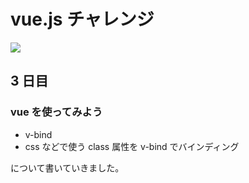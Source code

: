 # vue.js チャレンジ

![](https://jp.vuejs.org/images/logo.png)

## 3 日目

### vue を使ってみよう

- v-bind
- css などで使う class 属性を v-bind でバインディング

について書いていきました。
